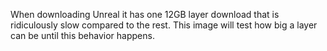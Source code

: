 When downloading Unreal it has one 12GB layer download that is ridiculously slow compared to the rest. This image will test how big a layer can be until this behavior happens.


